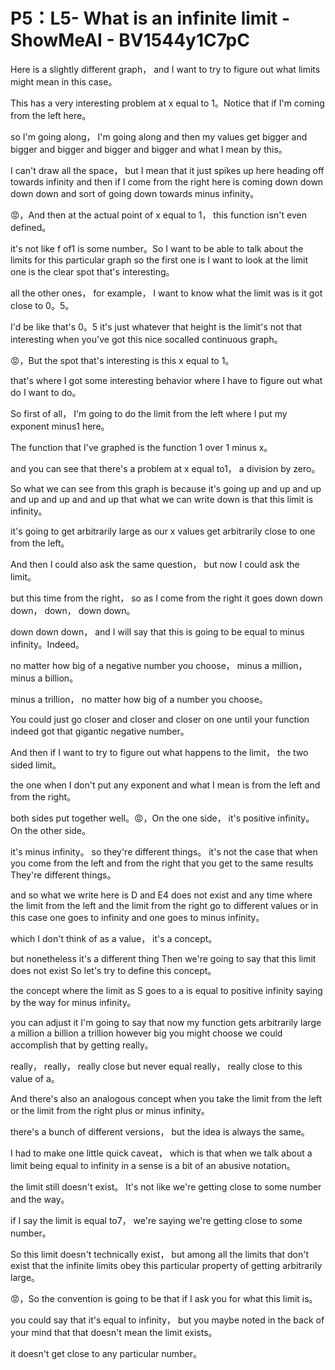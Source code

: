 # P5：L5- What is an infinite limit - ShowMeAI - BV1544y1C7pC

Here is a slightly different graph， and I want to try to figure out what limits might mean in this case。

This has a very interesting problem at x equal to 1。Notice that if I'm coming from the left here。

 so I'm going along， I'm going along and then my values get bigger and bigger and bigger and bigger and bigger and what I mean by this。

 I can't draw all the space， but I mean that it just spikes up here heading off towards infinity and then if I come from the right here is coming down down down down and sort of going down towards minus infinity。

😡，And then at the actual point of x equal to 1， this function isn't even defined。

 it's not like f of1 is some number。So I want to be able to talk about the limits for this particular graph so the first one is I want to look at the limit one is the clear spot that's interesting。

 all the other ones， for example， I want to know what the limit was is it got close to 0。5。

 I'd be like that's 0。5 it's just whatever that height is the limit's not that interesting when you've got this nice socalled continuous graph。

😡，But the spot that's interesting is this x equal to 1。

 that's where I got some interesting behavior where I have to figure out what do I want to do。

So first of all， I'm going to do the limit from the left where I put my exponent minus1 here。

The function that I've graphed is the function 1 over 1 minus x。

 and you can see that there's a problem at x equal to1， a division by zero。

So what we can see from this graph is because it's going up and up and up and up and up and and up that what we can write down is that this limit is infinity。

 it's going to get arbitrarily large as our x values get arbitrarily close to one from the left。

And then I could also ask the same question， but now I could ask the limit。

 but this time from the right， so as I come from the right it goes down down down， down， down down。

 down down down， and I will say that this is going to be equal to minus infinity。Indeed。

 no matter how big of a negative number you choose， minus a million， minus a billion。

 minus a trillion， no matter how big of a number you choose。

You could just go closer and closer and closer on one until your function indeed got that gigantic negative number。

And then if I want to try to figure out what happens to the limit， the two sided limit。

 the one when I don't put any exponent and what I mean is from the left and from the right。

 both sides put together well。😡，On the one side， it's positive infinity。On the other side。

 it's minus infinity。 so they're different things。 it's not the case that when you come from the left and from the right that you get to the same results They're different things。

 and so what we write here is D and E4 does not exist and any time where the limit from the left and the limit from the right go to different values or in this case one goes to infinity and one goes to minus infinity。

 which I don't think of as a value， it's a concept。

 but nonetheless it's a different thing Then we're going to say that this limit does not exist So let's try to define this concept。

 the concept where the limit as S goes to a is equal to positive infinity saying by the way for minus infinity。

 you can adjust it I'm going to say that now my function gets arbitrarily large a million a billion a trillion however big you might choose we could accomplish that by getting really。

 really， really， really close but never equal really， really close to this value of a。

And there's also an analogous concept when you take the limit from the left or the limit from the right plus or minus infinity。

 there's a bunch of different versions， but the idea is always the same。

I had to make one little quick caveat， which is that when we talk about a limit being equal to infinity in a sense is a bit of an abusive notation。

 the limit still doesn't exist。 It's not like we're getting close to some number and the way。

 if I say the limit is equal to7， we're saying we're getting close to some number。

 So this limit doesn't technically exist， but among all the limits that don't exist that the infinite limits obey this particular property of getting arbitrarily large。

😡，So the convention is going to be that if I ask you for what this limit is。

 you could say that it's equal to infinity， but you maybe noted in the back of your mind that that doesn't mean the limit exists。

 it doesn't get close to any particular number。